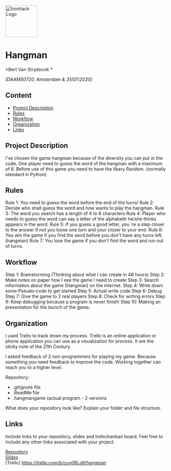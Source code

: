 <img src="https://bit.ly/2VnXWr2" alt="Ironhack Logo" width="100"/>

# Hangman
*Bert Van Strydocnk *

*[DAAMS0720, Amsterdam & 31/07/2020]*

## Content
- [Project Description](#project-description)
- [Rules](#rules)
- [Workflow](#workflow)
- [Organization](#organization)
- [Links](#links)

## Project Description
I've chosen the game hangman because of the diversity you can put in the code.
One player need to guess the word of the hangman with a maximum of 8. 
Before use of this game you need to have the libary Random. (normally standard in Python)

## Rules
Rule 1: You need to guess the word before the end of the turns!
Rule 2: Decide who shall guess the word and how wants to play the hangman.
Rule 3: The word you search has a length of 4 to 8 characters
Rule 4: Player who needs to guess the word can say a letter of the alphabeth he/she thinks appears in the word.
Rule 5: If you guess a good letter, you 're a step closer to the answer if not you loose one turn and your closer to your end.
Rule 6: You win the game if you find the word before you don't have any turns left. (hangman)
Rule 7: You lose the game if you don't find the word and run out of turns. 

## Workflow
Step 1:  Brainstorming (Thinking about what I can create in 48 hours)
Step 2:  Make notes on paper how I see the game I need to create
Step 3:  Search information about the game (Hangman) on the internet. 
Step 4:  Write down some Pseudo-code to get started
Step 5:  Actual write code
Step 6:  Debug
Step 7:  Give the game to 2 real players
Step 8:  Check for writing errors
Step 9:  Keep debugging because a program is never finish! 
Step 10: Making an presentation for the launch of the game.  

## Organization
I used Trello to track down my process.
Trello is an online application or phone application you can use as a visualization for process. It are the sticky note of the 21th Century. 

I asked feedback of 2 non-programmers for playing my game.
Because something you need feedback to improve the code. Working together can reach you to a higher level. 

Repository: 
- .gitignore file
- .ReadMe file
- .hangmangame (actual program - 2 versions

What does your repository look like? Explain your folder and file structure.

## Links
Include links to your repository, slides and trello/kanban board. Feel free to include any other links associated with your project. 

[Repository](https://github.com/)  
[Slides](https://slides.com/)  
[Trello] https://trello.com/b/cuv06Lo6/hangman 
